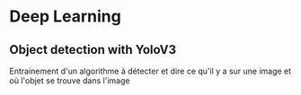 # Deep Learning

## Object detection with YoloV3

Entrainement d'un algorithme à détecter et dire ce qu'il y a sur une image et où l'objet se trouve dans l'image
